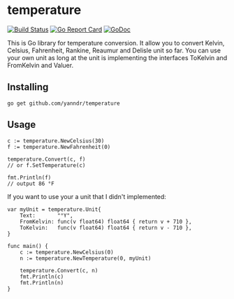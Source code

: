 # temperature
[![Build Status](https://travis-ci.org/yanndr/temperature.svg?branch=master)](https://travis-ci.org/yanndr/temperature) [![Go Report Card](https://goreportcard.com/badge/github.com/yanndr/temperature)](https://goreportcard.com/report/github.com/yanndr/temperature)
[![GoDoc](https://godoc.org/github.com/yanndr/temperature?status.svg)](https://godoc.org/github.com/yanndr/temperature)

This is Go library for temperature conversion.
It allow you to convert Kelvin, Celsius, Fahrenheit, Rankine, Reaumur and Delisle unit so far.
You can use your own unit as long at the unit is implementing the interfaces ToKelvin and FromKelvin and Valuer.

## Installing

```
go get github.com/yanndr/temperature
```

## Usage
 
```
c := temperature.NewCelsius(30)
f := temperature.NewFahrenheit(0)

temperature.Convert(c, f)
// or f.SetTemperature(c)

fmt.Println(f)
// output 86 °F
```

If you want to use your a unit that I didn't implemented:

```
var myUnit = temperature.Unit{
	Text:       "°Y",
	FromKelvin: func(v float64) float64 { return v + 710 },
	ToKelvin:   func(v float64) float64 { return v - 710 },
}

func main() {
	c := temperature.NewCelsius(0)
	n := temperature.NewTemperature(0, myUnit)

	temperature.Convert(c, n)
	fmt.Println(c)
	fmt.Println(n)
}

```
